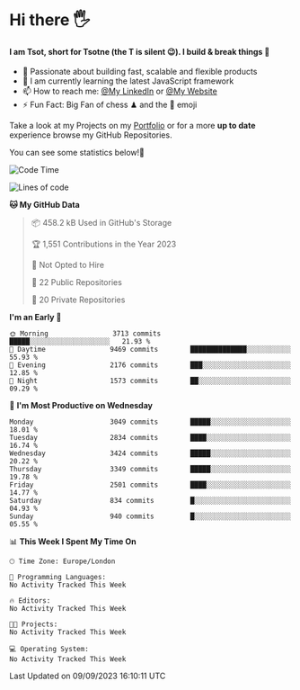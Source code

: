 # Hi there :raised_hand_with_fingers_splayed:
#### I am Tsot, short for Tsotne (the T is silent :wink:). I build & break things :space_invader:
- :telescope: Passionate about building fast, scalable and flexible products
- :seedling: I am currently learning the latest JavaScript framework 
- :mailbox: How to reach me: [@My LinkedIn](https://www.linkedin.com/in/tsotne-gvadzabia/) or [@My Website](https://tsotne.co.uk/contact)
- :zap: Fun Fact: Big Fan of chess ♟ and the 👾 emoji

Take a look at my Projects on my [Portfolio](https://tsotne.co.uk/) or for a more **up to date** experience browse my GitHub Repositories.

You can see some statistics below!:space_invader:
<!--START_SECTION:waka-->
![Code Time](http://img.shields.io/badge/Code%20Time-761%20hrs%202%20mins-blue)

![Lines of code](https://img.shields.io/badge/From%20Hello%20World%20I%27ve%20Written-7.4%20million%20lines%20of%20code-blue)

**🐱 My GitHub Data** 

> 📦 458.2 kB Used in GitHub's Storage 
 > 
> 🏆 1,551 Contributions in the Year 2023
 > 
> 🚫 Not Opted to Hire
 > 
> 📜 22 Public Repositories 
 > 
> 🔑 20 Private Repositories 
 > 
**I'm an Early 🐤** 

```text
🌞 Morning                3713 commits        █████░░░░░░░░░░░░░░░░░░░░   21.93 % 
🌆 Daytime                9469 commits        ██████████████░░░░░░░░░░░   55.93 % 
🌃 Evening                2176 commits        ███░░░░░░░░░░░░░░░░░░░░░░   12.85 % 
🌙 Night                  1573 commits        ██░░░░░░░░░░░░░░░░░░░░░░░   09.29 % 
```
📅 **I'm Most Productive on Wednesday** 

```text
Monday                   3049 commits        █████░░░░░░░░░░░░░░░░░░░░   18.01 % 
Tuesday                  2834 commits        ████░░░░░░░░░░░░░░░░░░░░░   16.74 % 
Wednesday                3424 commits        █████░░░░░░░░░░░░░░░░░░░░   20.22 % 
Thursday                 3349 commits        █████░░░░░░░░░░░░░░░░░░░░   19.78 % 
Friday                   2501 commits        ████░░░░░░░░░░░░░░░░░░░░░   14.77 % 
Saturday                 834 commits         █░░░░░░░░░░░░░░░░░░░░░░░░   04.93 % 
Sunday                   940 commits         █░░░░░░░░░░░░░░░░░░░░░░░░   05.55 % 
```


📊 **This Week I Spent My Time On** 

```text
🕑︎ Time Zone: Europe/London

💬 Programming Languages: 
No Activity Tracked This Week

🔥 Editors: 
No Activity Tracked This Week

🐱‍💻 Projects: 
No Activity Tracked This Week

💻 Operating System: 
No Activity Tracked This Week
```


 Last Updated on 09/09/2023 16:10:11 UTC
<!--END_SECTION:waka-->
